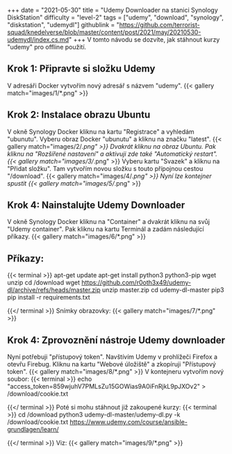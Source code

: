 +++
date = "2021-05-30"
title = "Udemy Downloader na stanici Synology DiskStation"
difficulty = "level-2"
tags = ["udemy", "download", "synology", "diskstation", "udemydl"]
githublink = "https://github.com/terrorist-squad/knedelverse/blob/master/content/post/2021/may/20210530-udemydl/index.cs.md"
+++
V tomto návodu se dozvíte, jak stáhnout kurzy "udemy" pro offline použití.
## Krok 1: Připravte si složku Udemy
V adresáři Docker vytvořím nový adresář s názvem "udemy".
{{< gallery match="images/1/*.png" >}}

## Krok 2: Instalace obrazu Ubuntu
V okně Synology Docker kliknu na kartu "Registrace" a vyhledám "ubunutu". Vyberu obraz Docker "ubunutu" a kliknu na značku "latest".
{{< gallery match="images/2/*.png" >}}
Dvakrát kliknu na obraz Ubuntu. Pak kliknu na "Rozšířené nastavení" a aktivuji zde také "Automatický restart".
{{< gallery match="images/3/*.png" >}}
Vyberu kartu "Svazek" a kliknu na "Přidat složku". Tam vytvořím novou složku s touto přípojnou cestou "/download".
{{< gallery match="images/4/*.png" >}}
Nyní lze kontejner spustit
{{< gallery match="images/5/*.png" >}}

## Krok 4: Nainstalujte Udemy Downloader
V okně Synology Docker kliknu na "Container" a dvakrát kliknu na svůj "Udemy container". Pak kliknu na kartu Terminál a zadám následující příkazy.
{{< gallery match="images/6/*.png" >}}

##  Příkazy:

{{< terminal >}}
apt-get update
apt-get install python3 python3-pip wget unzip
cd /download
wget https://github.com/r0oth3x49/udemy-dl/archive/refs/heads/master.zip
unzip master.zip
cd udemy-dl-master
pip3 pip install -r requirements.txt

{{</ terminal >}}
Snímky obrazovky:
{{< gallery match="images/7/*.png" >}}

## Krok 4: Zprovoznění nástroje Udemy downloader
Nyní potřebuji "přístupový token". Navštívím Udemy v prohlížeči Firefox a otevřu Firebug. Kliknu na kartu "Webové úložiště" a zkopíruji "Přístupový token".
{{< gallery match="images/8/*.png" >}}
V kontejneru vytvořím nový soubor:
{{< terminal >}}
echo "access_token=859wjuhV7PMLsZu15GOWias9A0iFnRjkL9pJXOv2" > /download/cookie.txt

{{</ terminal >}}
Poté si mohu stáhnout již zakoupené kurzy:
{{< terminal >}}
cd /download
python3 udemy-dl-master/udemy-dl.py -k /download/cookie.txt https://www.udemy.com/course/ansible-grundlagen/learn/

{{</ terminal >}}
Viz:
{{< gallery match="images/9/*.png" >}}

